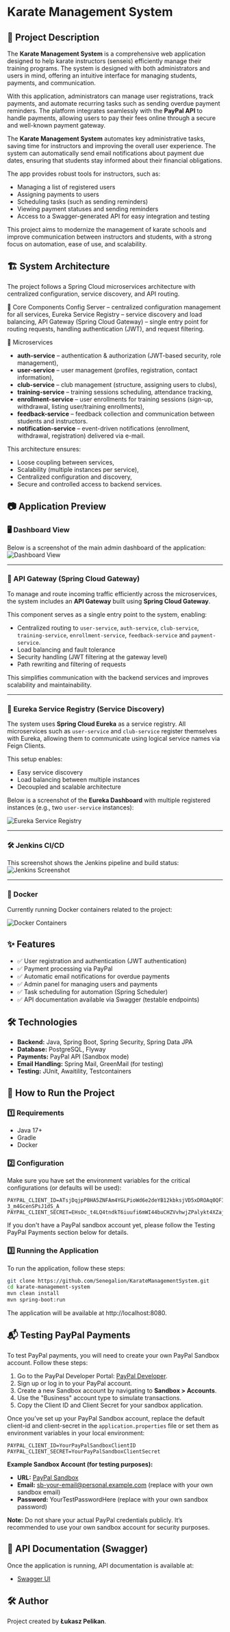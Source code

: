 # Karate Management System

## 📌 Project Description

The **Karate Management System** is a comprehensive web application designed to help karate instructors (senseis) efficiently manage their training programs. The system is designed with both administrators and users in mind, offering an intuitive interface for managing students, payments, and communication.

With this application, administrators can manage user registrations, track payments, and automate recurring tasks such as sending overdue payment reminders. The platform integrates seamlessly with the **PayPal API** to handle payments, allowing users to pay their fees online through a secure and well-known payment gateway.

The **Karate Management System** automates key administrative tasks, saving time for instructors and improving the overall user experience. The system can automatically send email notifications about payment due dates, ensuring that students stay informed about their financial obligations.

The app provides robust tools for instructors, such as:
- Managing a list of registered users
- Assigning payments to users
- Scheduling tasks (such as sending reminders)
- Viewing payment statuses and sending reminders
- Access to a Swagger-generated API for easy integration and testing

This project aims to modernize the management of karate schools and improve communication between instructors and students, with a strong focus on automation, ease of use, and scalability.

## 🏗️ System Architecture

The project follows a Spring Cloud microservices architecture with centralized configuration, service discovery, and API routing.

🔑 Core Components
Config Server – centralized configuration management for all services,
Eureka Service Registry – service discovery and load balancing,
API Gateway (Spring Cloud Gateway) – single entry point for routing requests, handling authentication (JWT), and request filtering.

🧩 Microservices

- **auth-service** – authentication & authorization (JWT-based security, role management),
- **user-service** – user management (profiles, registration, contact information),
- **club-service** – club management (structure, assigning users to clubs),
- **training-service** – training sessions scheduling, attendance tracking,
- **enrollment-service** – user enrollments for training sessions (sign-up, withdrawal, listing user/training enrollments),
- **feedback-service** – feedback collection and communication between students and instructors.
- **notification-service** – event-driven notifications (enrollment, withdrawal, registration) delivered via e-mail.

This architecture ensures:
- Loose coupling between services,
- Scalability (multiple instances per service),
- Centralized configuration and discovery,
- Secure and controlled access to backend services.

## 📷 Application Preview

### 🖥️ Dashboard View

Below is a screenshot of the main admin dashboard of the application:
![Dashboard View](https://github.com/user-attachments/assets/32298e6e-a42c-468c-8f66-8ebcd27c7d6c)

---

### 🚪 API Gateway (Spring Cloud Gateway)

To manage and route incoming traffic efficiently across the microservices, the system includes an **API Gateway** built using **Spring Cloud Gateway**.

This component serves as a single entry point to the system, enabling:
- Centralized routing to `user-service`, `auth-service`, `club-service`, `training-service`, `enrollment-service`, `feedback-service` and `payment-service`.
- Load balancing and fault tolerance
- Security handling (JWT filtering at the gateway level)
- Path rewriting and filtering of requests

This simplifies communication with the backend services and improves scalability and maintainability.

---

### 🧭 Eureka Service Registry (Service Discovery)

The system uses **Spring Cloud Eureka** as a service registry. All microservices such as `user-service` and `club-service` register themselves with Eureka, allowing them to communicate using logical service names via Feign Clients.

This setup enables:
- Easy service discovery
- Load balancing between multiple instances
- Decoupled and scalable architecture

Below is a screenshot of the **Eureka Dashboard** with multiple registered instances (e.g., two `user-service` instances):

![Eureka Service Registry](https://github.com/user-attachments/assets/3c914c79-0687-447d-accd-ff1efa4176ad)



---

### 🛠️ Jenkins CI/CD

This screenshot shows the Jenkins pipeline and build status:
![Jenkins Screenshot](https://github.com/user-attachments/assets/a2b2e2a8-c8c6-4743-a84f-8009a4dc8181)

---

### 🐳 Docker

Currently running Docker containers related to the project:

![Docker Containers](https://github.com/user-attachments/assets/69fe19a1-3774-4530-9163-f5a7748fc7b7)

## ✨ Features

- ✅ User registration and authentication (JWT authentication)
- ✅ Payment processing via PayPal
- ✅ Automatic email notifications for overdue payments
- ✅ Admin panel for managing users and payments
- ✅ Task scheduling for automation (Spring Scheduler)
- ✅ API documentation available via Swagger (testable endpoints)

## 🛠️ Technologies

- **Backend:** Java, Spring Boot, Spring Security, Spring Data JPA
- **Database:** PostgreSQL, Flyway
- **Payments:** PayPal API (Sandbox mode)
- **Email Handling:** Spring Mail, GreenMail (for testing)
- **Testing:** JUnit, Awaitility, Testcontainers

## 🚀 How to Run the Project

### 1️⃣ Requirements

- Java 17+
- Gradle
- Docker

### 2️⃣ Configuration
Make sure you have set the environment variables for the critical configurations (or defaults will be used):

```env
PAYPAL_CLIENT_ID=ATsjDqjpPBHA5ZNFAm4YGLPioWd6e2deYB12kbksjVD5xDROAq0QFIPf32lR5n-3_m4GcenSPsJ1dS_A
PAYPAL_CLIENT_SECRET=EHsOc_t4LQ4tndkT6iuufi6mWI44buCHZVvhwjZPalykt4XZajmUZhg5JthcFP260iLsrLQQMho9N84g
```

If you don't have a PayPal sandbox account yet, please follow the Testing PayPal Payments section below for details.

### 3️⃣ Running the Application

To run the application, follow these steps:

```sh
git clone https://github.com/Senegalion/KarateManagementSystem.git
cd karate-management-system
mvn clean install
mvn spring-boot:run
```

The application will be available at http://localhost:8080.

## 📬 Testing PayPal Payments

To test PayPal payments, you will need to create your own PayPal Sandbox account. Follow these steps:

1. Go to the PayPal Developer Portal: [PayPal Developer](https://developer.paypal.com/).
2. Sign up or log in to your PayPal account.
3. Create a new Sandbox account by navigating to **Sandbox > Accounts**.
4. Use the "Business" account type to simulate transactions.
5. Copy the Client ID and Client Secret for your sandbox application.

Once you’ve set up your PayPal Sandbox account, replace the default client-id and client-secret in the `application.properties` file or set them as environment variables in your local environment:

```env
PAYPAL_CLIENT_ID=YourPayPalSandboxClientID
PAYPAL_CLIENT_SECRET=YourPayPalSandboxClientSecret
```

**Example Sandbox Account (for testing purposes):**
- **URL:** [PayPal Sandbox](https://www.sandbox.paypal.com/)
- **Email:** sb-your-email@personal.example.com (replace with your own sandbox email)
- **Password:** YourTestPasswordHere (replace with your own sandbox password)

**Note:** Do not share your actual PayPal credentials publicly. It’s recommended to use your own sandbox account for security purposes.

## 📖 API Documentation (Swagger)

Once the application is running, API documentation is available at:

- [Swagger UI](http://localhost:8080/swagger-ui.html)

## 🛠 Author

Project created by **Łukasz Pelikan**.
